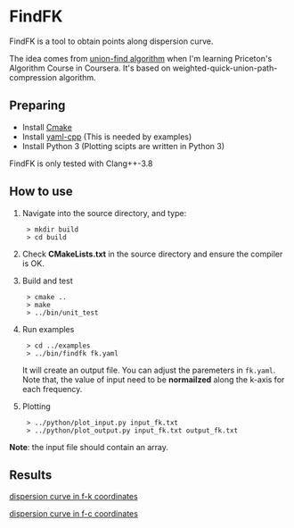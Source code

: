 # FindFK

FindFK is a tool to obtain points along dispersion curve. 

The idea comes from [union-find algorithm](http://algs4.cs.princeton.edu/15uf/) when I'm learning Priceton's Algorithm Course in Coursera. It's based on weighted-quick-union-path-compression algorithm.

## Preparing

- Install [Cmake](www.cmake.org)
- Install [yaml-cpp](https://github.com/jbeder/yaml-cpp) (This is needed by examples)
- Install Python 3 (Plotting scipts are written in Python 3)

FindFK is only tested with Clang++-3.8

## How to use

1. Navigate into the source directory, and type:

		> mkdir build
		> cd build
		
2. Check **CMakeLists.txt** in the source directory and ensure the compiler is OK.
3. Build and test
	
		> cmake ..
		> make
		> ../bin/unit_test
		
4. Run examples

		> cd ../examples
		> ../bin/findfk fk.yaml
		
	It will create an output file. You can adjust the paremeters in `fk.yaml`.
    Note that, the value of input need to be **normailzed** along the k-axis for
    each frequency.
	
5. Plotting

		> ../python/plot_input.py input_fk.txt
		> ../python/plot_output.py input_fk.txt output_fk.txt
		
**Note**: the input file should contain an array.

## Results

[dispersion curve in f-k coordinates](doc/example_fk.md)

[dispersion curve in f-c coordinates](doc/example_fc.md)
		
